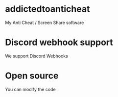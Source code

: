 # addictedtoanticheat
My Anti Cheat / Screen Share software

# Discord webhook support
We support Discord Webhooks

# Open source
You can modify the code
